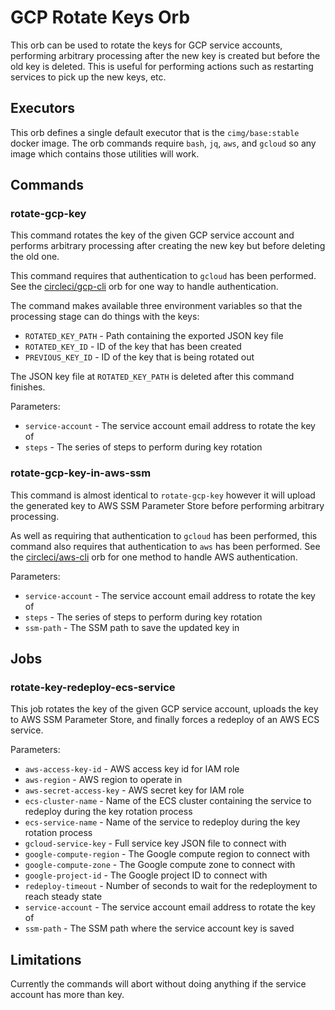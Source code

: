 # GCP Rotate Keys Orb

This orb can be used to rotate the keys for GCP service accounts, performing
arbitrary processing after the new key is created but before the old key is
deleted. This is useful for performing actions such as restarting services to
pick up the new keys, etc.

## Executors

This orb defines a single default executor that is the `cimg/base:stable`
docker image. The orb commands require `bash`, `jq`, `aws`, and `gcloud` so any
image which contains those utilities will work.

## Commands

### rotate-gcp-key

This command rotates the key of the given GCP service account and performs
arbitrary processing after creating the new key but before deleting the old
one.

This command requires that authentication to `gcloud` has been performed. See
the [circleci/gcp-cli](https://circleci.com/developer/orbs/orb/circleci/gcp-cli)
orb for one way to handle authentication.

The command makes available three environment variables so that the processing
stage can do things with the keys:
* `ROTATED_KEY_PATH` - Path containing the exported JSON key file
* `ROTATED_KEY_ID` - ID of the key that has been created
* `PREVIOUS_KEY_ID` - ID of the key that is being rotated out

The JSON key file at `ROTATED_KEY_PATH` is deleted after this command finishes.

Parameters:
* `service-account` - The service account email address to rotate the key of
* `steps` - The series of steps to perform during key rotation

### rotate-gcp-key-in-aws-ssm

This command is almost identical to `rotate-gcp-key` however it will upload the
generated key to AWS SSM Parameter Store before performing arbitrary
processing.

As well as requiring that authentication to `gcloud` has been performed, this
command also requires that authentication to `aws` has been performed. See the
[circleci/aws-cli](https://circleci.com/developer/orbs/orb/circleci/aws-cli)
orb for one method to handle AWS authentication.

Parameters:
* `service-account` - The service account email address to rotate the key of
* `steps` - The series of steps to perform during key rotation
* `ssm-path` - The SSM path to save the updated key in

## Jobs

### rotate-key-redeploy-ecs-service

This job rotates the key of the given GCP service account, uploads the key to
AWS SSM Parameter Store, and finally forces a redeploy of an AWS ECS service.

Parameters:
* `aws-access-key-id` - AWS access key id for IAM role
* `aws-region` - AWS region to operate in
* `aws-secret-access-key` - AWS secret key for IAM role
* `ecs-cluster-name` - Name of the ECS cluster containing the service to
  redeploy during the key rotation process
* `ecs-service-name` - Name of the service to redeploy during the key rotation
  process
* `gcloud-service-key` - Full service key JSON file to connect with
* `google-compute-region` - The Google compute region to connect with
* `google-compute-zone` - The Google compute zone to connect with
* `google-project-id` - The Google project ID to connect with
* `redeploy-timeout` - Number of seconds to wait for the redeployment to reach
  steady state
* `service-account` - The service account email address to rotate the key of
* `ssm-path` - The SSM path where the service account key is saved

## Limitations

Currently the commands will abort without doing anything if the service account
has more than key.
